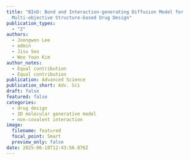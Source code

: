 ```yaml
---
title: "BInD: Bond and Interaction-generating Diffusion Model for
  Multi-objective Structure-based Drug Design"
publication_types:
  - "2"
authors:
  - Joongwon Lee
  - admin
  - Jisu Seo
  - Woo Youn Kim
author_notes:
  - Equal contribution
  - Equal contribution
publication: Advanced Science
publication_short: Adv. Sci
draft: false
featured: false
categories:
  - drug design
  - 3D molecular generative model
  - non-covalent interaction
image:
  filename: featured
  focal_point: Smart
  preview_only: false
date: 2025-06-18T12:43:56.876Z
---
```


